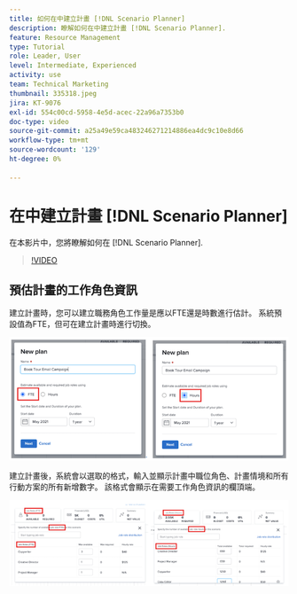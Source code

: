```yaml
---
title: 如何在中建立計畫 [!DNL Scenario Planner]
description: 瞭解如何在中建立計畫 [!DNL Scenario Planner].
feature: Resource Management
type: Tutorial
role: Leader, User
level: Intermediate, Experienced
activity: use
team: Technical Marketing
thumbnail: 335318.jpeg
jira: KT-9076
exl-id: 554c00cd-5958-4e5d-acec-22a96a7353b0
doc-type: video
source-git-commit: a25a49e59ca483246271214886ea4dc9c10e8d66
workflow-type: tm+mt
source-wordcount: '129'
ht-degree: 0%

---
```


# 在中建立計畫 [!DNL Scenario Planner]

在本影片中，您將瞭解如何在 [!DNL Scenario Planner].

>[!VIDEO](https://video.tv.adobe.com/v/335318/?quality=12&learn=on)

## 預估計畫的工作角色資訊

建立計畫時，您可以建立職務角色工作量是應以FTE還是時數進行估計。 系統預設值為FTE，但可在建立計畫時進行切換。

![選取 [!UICONTROL FTE] 或 [!UICONTROL 小時] 在 [!UICONTROL 新計畫] 視窗](assets/scenario-planner-1.png)

建立計畫後，系統會以選取的格式，輸入並顯示計畫中職位角色、計畫情境和所有行動方案的所有新增數字。 該格式會顯示在需要工作角色資訊的欄頂端。

![在中檢視資訊 [!UICONTROL FTE] 或 [!UICONTROL 小時] 在 [!DNL Scenario Planner]](assets/scenario-planner-2.png)

